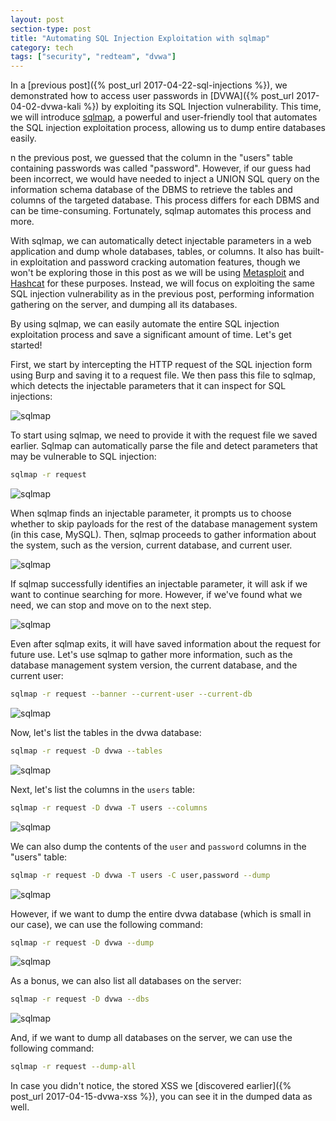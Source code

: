 ```yaml
---
layout: post
section-type: post
title: "Automating SQL Injection Exploitation with sqlmap"
category: tech
tags: ["security", "redteam", "dvwa"]
---
```


In a [previous post]({% post_url 2017-04-22-sql-injections %}), we demonstrated how to access user passwords in [DVWA]({% post_url 2017-04-02-dvwa-kali %}) by exploiting its SQL Injection vulnerability.
This time, we will introduce [sqlmap](https://sqlmap.org/), a powerful and user-friendly tool that automates the SQL injection exploitation process, allowing us to dump entire databases easily.

n the previous post, we guessed that the column in the "users" table containing passwords was called "password".
However, if our guess had been incorrect, we would have needed to inject a UNION SQL query on the information schema database of the DBMS to retrieve the tables and columns of the targeted database.
This process differs for each DBMS and can be time-consuming. Fortunately, sqlmap automates this process and more.

With sqlmap, we can automatically detect injectable parameters in a web application and dump whole databases, tables, or columns.
It also has built-in exploitation and password cracking automation features, though we won't be exploring those in this post as we will be using [Metasploit](https://www.metasploit.com/) and [Hashcat](https://hashcat.net/hashcat/) for these purposes.
Instead, we will focus on exploiting the same SQL injection vulnerability as in the previous post, performing information gathering on the server, and dumping all its databases.

By using sqlmap, we can easily automate the entire SQL injection exploitation process and save a significant amount of time. Let's get started!

First, we start by intercepting the HTTP request of the SQL injection form using Burp and saving it to a request file.
We then pass this file to sqlmap, which detects the injectable parameters that it can inspect for SQL injections:

![sqlmap](/img/posts/sqlmap/sqlmap.png)

To start using sqlmap, we need to provide it with the request file we saved earlier. Sqlmap can automatically parse the file and detect parameters that may be vulnerable to SQL injection:

```bash
sqlmap -r request
```

![sqlmap](/img/posts/sqlmap/sqlmap-0.png)

When sqlmap finds an injectable parameter, it prompts us to choose whether to skip payloads for the rest of the database management system (in this case, MySQL). Then, sqlmap proceeds to gather information about the system, such as the version, current database, and current user.

![sqlmap](/img/posts/sqlmap/sqlmap-1.png)

If sqlmap successfully identifies an injectable parameter, it will ask if we want to continue searching for more. However, if we've found what we need, we can stop and move on to the next step.

![sqlmap](/img/posts/sqlmap/sqlmap-2.png)

Even after sqlmap exits, it will have saved information about the request for future use. Let's use sqlmap to gather more information, such as the database management system version, the current database, and the current user:

```bash
sqlmap -r request --banner --current-user --current-db
```

![sqlmap](/img/posts/sqlmap/sqlmap-3.png)

Now, let's list the tables in the dvwa database:

```bash
sqlmap -r request -D dvwa --tables
```

![sqlmap](/img/posts/sqlmap/sqlmap-4.png)

Next, let's list the columns in the `users` table:

```bash
sqlmap -r request -D dvwa -T users --columns
```

![sqlmap](/img/posts/sqlmap/sqlmap-5.png)

We can also dump the contents of the `user` and `password` columns in the "users" table:

```bash
sqlmap -r request -D dvwa -T users -C user,password --dump
```

![sqlmap](/img/posts/sqlmap/sqlmap-7.png)

However, if we want to dump the entire dvwa database (which is small in our case), we can use the following command:

```bash
sqlmap -r request -D dvwa --dump
```

![sqlmap](/img/posts/sqlmap/sqlmap-8.png)

As a bonus, we can also list all databases on the server:

```bash
sqlmap -r request -D dvwa --dbs
```

![sqlmap](/img/posts/sqlmap/sqlmap-9.png)

And, if we want to dump all databases on the server, we can use the following command:

```bash
sqlmap -r request --dump-all
```

In case you didn't notice, the stored XSS we [discovered earlier]({% post_url 2017-04-15-dvwa-xss %}), you can see it in the dumped data as well.
